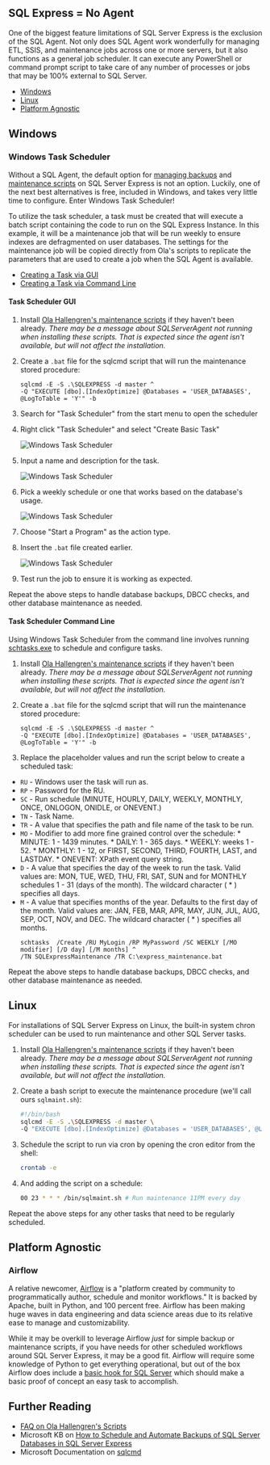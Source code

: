 

## SQL Express = No Agent
One of the biggest feature limitations of SQL Server Express is the exclusion of
the SQL Agent. Not only does SQL Agent work wonderfully for managing ETL, SSIS,
and maintenance jobs across one or more servers, but it also functions as a general
job scheduler. It can execute any PowerShell or command prompt script to take care of
any number of processes or jobs that may be 100% external to SQL Server.

* [Windows](#windows)
* [Linux](#linux)
* [Platform Agnostic](#platform-agnostic)

## Windows

### Windows Task Scheduler

Without a SQL Agent, the default option for [managing backups](/best-practices/sql-server-express-backups/) and [maintenance scripts](/best-practices/sql-server-express-maintenance/) on SQL Server Express is not an option. Luckily, one of the next best alternatives is free, included in Windows,
and takes very little time to configure. Enter Windows Task Scheduler!

To utilize the task scheduler, a task must be created that will execute a batch script containing the code to run on the SQL Express Instance. In this example, it will be a maintenance job
that will be run weekly to ensure indexes are defragmented on user databases. The
settings for the maintenance job will be copied directly from Ola's scripts to replicate
the parameters that are used to create a job when the SQL Agent is available.

* [Creating a Task via GUI](#task-scheduler-gui)
* [Creating a Task via Command Line](#task-scheduler-command-line)

#### Task Scheduler GUI
1. Install [Ola Hallengren's maintenance scripts](https://ola.hallengren.com/sql-server-index-and-statistics-maintenance.html) if they haven't been already. *There may be a message about SQLServerAgent not running when installing these scripts. That is expected since the agent isn't available, but will not affect the installation.*

2. Create a `.bat` file for the sqlcmd script that will run the maintenance stored procedure:
	```batch
	sqlcmd -E -S .\SQLEXPRESS -d master ^
	-Q "EXECUTE [dbo].[IndexOptimize] @Databases = 'USER_DATABASES', @LogToTable = 'Y'" -b
	```

3. Search for "Task Scheduler" from the start menu to open the scheduler

4. Right click "Task Scheduler" and select "Create Basic Task"

      ![Windows Task Scheduler](/task_scheduler_1.PNG)

5. Input a name and description for the task.

      ![Windows Task Scheduler](/task_scheduler_2.PNG)

6. Pick a weekly schedule or one that works based on the database's usage.

      ![Windows Task Scheduler](/task_scheduler_3.PNG)

7. Choose "Start a Program" as the action type.

8. Insert the `.bat` file created earlier.

      ![Windows Task Scheduler](/task_scheduler_4.PNG)

9. Test run the job to ensure it is working as expected.

Repeat the above steps to handle database backups, DBCC checks, and other database maintenance as needed.

#### Task Scheduler Command Line
Using Windows Task Scheduler from the command line involves running [schtasks.exe](https://msdn.microsoft.com/en-us/library/windows/desktop/bb736357(v=vs.85).aspx) to schedule and configure tasks.

1. Install [Ola Hallengren's maintenance scripts](https://ola.hallengren.com/sql-server-index-and-statistics-maintenance.html) if they haven't been already. *There may be a message about SQLServerAgent not running when installing these scripts. That is expected since the agent isn't available, but will not affect the installation.*

2. Create a `.bat` file for the sqlcmd script that will run the maintenance stored procedure:
	```batch
	sqlcmd -E -S .\SQLEXPRESS -d master ^
	-Q "EXECUTE [dbo].[IndexOptimize] @Databases = 'USER_DATABASES', @LogToTable = 'Y'" -b
	```

3. Replace the placeholder values and run the script below to create a scheduled task:
 * `RU` - Windows user the task will run as.
 * `RP` - Password for the RU.
 * `SC` - Run schedule (MINUTE, HOURLY, DAILY, WEEKLY, MONTHLY, ONCE, ONLOGON, ONIDLE, or ONEVENT.)
 * `TN` - Task Name.
 * `TR` - A value that specifies the path and file name of the task to be run.
 * `MO` - Modifier to add more fine grained control over the schedule:
        * MINUTE: 1 - 1439 minutes.
        * DAILY: 1 - 365 days.
        * WEEKLY: weeks 1 - 52.
        * MONTHLY: 1 - 12, or FIRST, SECOND, THIRD, FOURTH, LAST, and LASTDAY.
        * ONEVENT: XPath event query string.  
 * `D` - A value that specifies the day of the week to run the task. Valid values are: MON, TUE, WED, THU, FRI, SAT, SUN and for MONTHLY schedules 1 - 31 (days of the month). The wildcard character ( * ) specifies all days.
 * `M` - A value that specifies months of the year. Defaults to the first day of the month. Valid values are: JAN, FEB, MAR, APR, MAY, JUN, JUL, AUG, SEP, OCT, NOV, and DEC. The wildcard character ( * ) specifies all months.
	```batch
	schtasks  /Create /RU MyLogin /RP MyPassword /SC WEEKLY [/MO modifier] [/D day] [/M months] ^
	/TN SQLExpressMaintenance /TR C:\express_maintenance.bat
	```

Repeat the above steps to handle database backups, DBCC checks, and other database maintenance as needed.

## Linux

For installations of SQL Server Express on Linux, the built-in system chron scheduler can be used to run maintenance and other SQL Server tasks.

1.  Install [Ola Hallengren's maintenance scripts](https://ola.hallengren.com/sql-server-index-and-statistics-maintenance.html) if they haven't been already. *There may be a message about SQLServerAgent not running when installing these scripts. That is expected since the agent isn't available, but will not affect the installation.*

2. Create a bash script to execute the maintenance procedure (we'll call ours `sqlmaint.sh`):

	```bash
	#!/bin/bash
	sqlcmd -E -S .\SQLEXPRESS -d master \
	-Q "EXECUTE [dbo].[IndexOptimize] @Databases = 'USER_DATABASES', @LogToTable = 'Y'" -b
	```

3. Schedule the script to run via cron by opening the cron editor from the shell:

	```bash
	crontab -e
	```

4. And adding the script on a schedule:

	```bash
	00 23 * * * /bin/sqlmaint.sh # Run maintenance 11PM every day
	```

Repeat the above steps for any other tasks that need to be regularly scheduled.

## Platform Agnostic

### Airflow

A relative newcomer, [Airflow](https://airflow.apache.org/) is a "platform created by community to programmatically author, schedule and monitor workflows." It is backed by Apache, built in Python, and 100 percent free. Airflow has been making huge waves in data engineering and data science areas due to its relative ease to manage and customizability.

While it may be overkill to leverage Airflow *just* for simple backup or maintenance scripts, if you have needs for other scheduled workflows around SQL Server Express, it may be a good fit. Airflow will require some knowledge of Python to get everything operational, but out of the box Airflow does include a [basic hook for SQL Server](https://airflow.apache.org/docs/stable/_api/airflow/hooks/mssql_hook/index.html) which should make a basic proof of concept an easy task to accomplish.

## Further Reading
* [FAQ on Ola Hallengren's Scripts](https://ola.hallengren.com/frequently-asked-questions.html)
* Microsoft KB on [How to Schedule and Automate Backups of SQL Server Databases in SQL Server Express](https://support.microsoft.com/en-us/help/2019698/how-to-schedule-and-automate-backups-of-sql-server-databases-in-sql-se)
* Microsoft Documentation on [sqlcmd](https://docs.microsoft.com/en-us/sql/tools/sqlcmd-utility?view=sql-server-2017)


<br/>
<br/>
